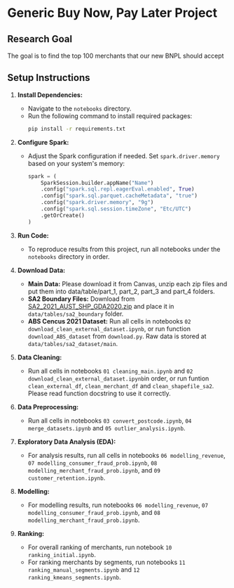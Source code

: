 # Generic Buy Now, Pay Later Project

## Research Goal
The goal is to find the top 100 merchants that our new BNPL should accept


## Setup Instructions

1. **Install Dependencies:**
   - Navigate to the `notebooks` directory.
   - Run the following command to install required packages:
     ```sh
     pip install -r requirements.txt
     ```

2. **Configure Spark:**
   - Adjust the Spark configuration if needed. Set `spark.driver.memory` based on your system's memory:
     ```python
     spark = (
         SparkSession.builder.appName("Name")
         .config("spark.sql.repl.eagerEval.enabled", True) 
         .config("spark.sql.parquet.cacheMetadata", "true")
         .config("spark.driver.memory", "9g") 
         .config("spark.sql.session.timeZone", "Etc/UTC")
         .getOrCreate()
     )
     ```
3. **Run Code:**
   - To reproduce results from this project, run all notebooks under the `notebooks` directory in order.

4. **Download Data:**
   - **Main Data:** Please download it from Canvas, unzip each zip files and put them into data/table/part_1, part_2, part_3 and part_4 folders.
   - **SA2 Boundary Files:** Download from [SA2_2021_AUST_SHP_GDA2020.zip](https://www.abs.gov.au/statistics/standards/australian-statistical-geography-standard-asgs-edition-3/jul2021-jun2026/access-and-downloads/digital-boundary-files/SA2_2021_AUST_SHP_GDA2020.zip) and place it in `data/tables/sa2_boundary` folder.
   - **ABS Cencus 2021 Dataset:** Run all cells in notebooks `02 download_clean_external_dataset.ipynb`, or run function `download_ABS_dataset` from `download.py`. Raw data is stored at `data/tables/sa2_dataset/main`.

5. **Data Cleaning:**
   - Run all cells in notebooks `01 cleaning_main.ipynb` and `02 download_clean_external_dataset.ipynb`in order, or run funtion `clean_external_df`, `clean_merchant_df` and `clean_shapefile_sa2`. Please read function docstring to use it correctly.

6. **Data Preprocessing:**
   - Run all cells in notebooks `03 convert_postcode.ipynb`, `04 merge_datasets.ipynb` and `05 outlier_analysis.ipynb`.

7. **Exploratory Data Analysis (EDA):**
   - For analysis results, run all cells in notebooks `06 modelling_revenue`, `07 modelling_consumer_fraud_prob.ipynb`, `08 modelling_merchant_fraud_prob.ipynb`, and `09 customer_retention.ipynb`.

8. **Modelling:**
   - For modelling results, run notebooks `06 modelling_revenue`, `07 modelling_consumer_fraud_prob.ipynb`, and `08 modelling_merchant_fraud_prob.ipynb`.

9. **Ranking:**
   - For overall ranking of merchants, run notebook `10 ranking_initial.ipynb`.
   - For ranking merchants by segments, run notebooks `11 ranking_manual_segments.ipynb` and `12 ranking_kmeans_segments.ipynb`.


